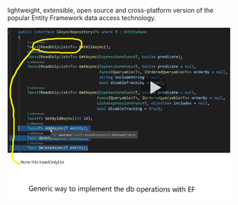  lightweight, extensible, open source and cross-platform version of the
 popular Entity Framework data access technology.

![](../../RefImagesPrivate/EFCoreGenericDBOperations.PNG)
